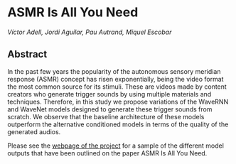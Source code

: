 # ASMR Is All You Need
<i>Víctor Adell, Jordi Aguilar, Pau Autrand, Miquel Escobar </i>

## Abstract
In the past few years the popularity of the autonomous sensory meridian response (ASMR) concept has risen exponentially, being the video format the most common source for its stimuli. These are videos made by content creators who generate trigger sounds by using multiple materials and techniques. Therefore, in this study we propose variations of the WaveRNN and WaveNet models designed to generate these trigger sounds from scratch. We observe that the baseline architecture of these models outperform the alternative conditioned models in terms of the quality of the generated audios.



Please see the [webpage of the project](https://asmr-generation.github.io/asmr-is-all-you-need/) for a sample of the different model outputs that have been outlined on the paper ASMR Is All You Need.
